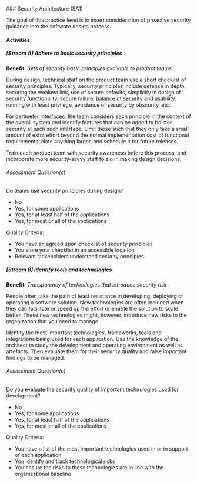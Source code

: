 <div class="new-page"/>
### Security Architecture (SA1)

The goal of this practice level is to insert consideration of proactive security guidance into the software design process.

#### Activities

##### [Stream A] Adhere to basic security principles
<b>Benefit</b>: <i>Sets of security basic principles available to product teams</i>

During design, technical staff on the product team use a short checklist of security principles. Typically, security principles include defense in depth, securing the weakest link, use of secure defaults, simplicity in design of security functionality, secure failure, balance of security and usability, running with least privilege, avoidance of security by obscurity, etc.

For perimeter interfaces, the team considers each principle in the context of the overall system and identify features that can be added to bolster security at each such interface. Limit these such that they only take a small amount of extra effort beyond the normal implementation cost of functional requirements. Note anything larger, and schedule it for future releases.

Train each product team with security awareness before this process, and incorporate more security-savvy staff to aid in making design decisions.


###### Assessment Question(s)
Do teams use security principles during design?

- No
- Yes, for some applications
- Yes, for at least half of the applications
- Yes, for most or all of the applications


Quality Criteria:

- You have an agreed upon checklist of security principles
- You store your checklist in an accessible location
- Relevant stakeholders understand security principles


##### [Stream B] Identify tools and technologies
<b>Benefit</b>: <i>Transparency of technologies that introduce security risk</i>

People often take the path of least resistance in developing, deploying or operating a software solution. New technologies are often included when they can facilitate or speed up the effort or enable the solution to scale better. These new technologies might, however, introduce new risks to the organization that you need to manage.

Identify the most important technologies, frameworks, tools and integrations being used for each application. Use the knowledge of the architect to study the development and operating environment as well as artefacts. Then evaluate them for their security quality and raise important findings to be managed.


###### Assessment Question(s)
Do you evaluate the security quality of important technologies used for development?

- No
- Yes, for some applications
- Yes, for at least half of the applications
- Yes, for most or all of the applications


Quality Criteria:

- You have a list of the most important technologies used in or in support of each application
- You identify and track technological risks
- You ensure the risks to these technologies are in line with the organizational baseline

